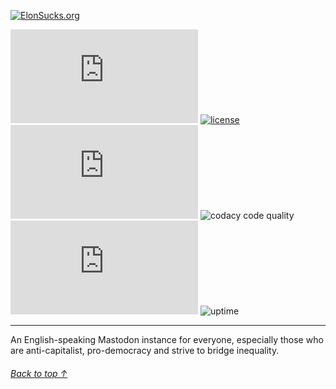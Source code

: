 [![ElonSucks.org](https://i.imgur.com/SU9w4B3.png)](https://elonsucks.org)

![star](https://img.shields.io/github/stars/elon-sucks/elonsucks.org)
[![license](https://img.shields.io/badge/License-APGL-green.svg)](LICENSE)
![languages](https://img.shields.io/github/languages/count/elon-sucks/elonsucks.org)
![codacy code quality](https://img.shields.io/codacy/grade/f9d695c423824a058c804a356dfa3493)
[![last commit](https://img.shields.io/github/last-commit/elon-sucks/elonsucks.org)](https://github.com/elon-sucks/elonsucks.org/commits/master)
![uptime](https://img.shields.io/uptimerobot/ratio/7/m793122693-9a5ff3639e0f1fb1d48fb53b?logo=Uptime)

---

An English-speaking Mastodon instance for everyone, especially those who are anti-capitalist, pro-democracy and strive to bridge inequality.

###### [Back to top ↑](https://github.com/elon-sucks/elonsucks.org#)
